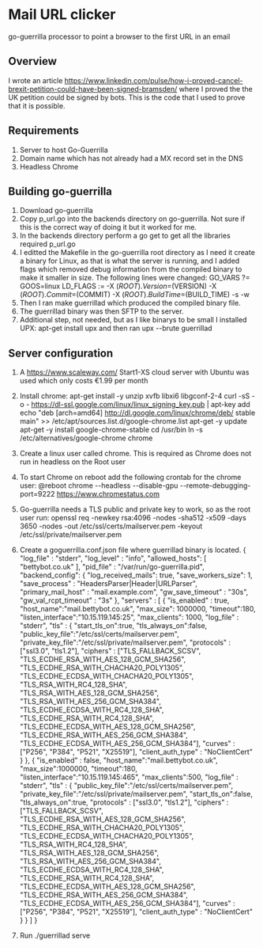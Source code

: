# Mail URL clicker
go-guerrilla processor to point a browser to the first URL in an email

## Overview
I wrote an article https://www.linkedin.com/pulse/how-i-proved-cancel-brexit-petition-could-have-been-signed-bramsden/ where I proved the the UK petition could be signed by bots. This is the code that I used to prove that it is possible.

## Requirements
1) Server to host Go-Guerrilla
2) Domain name which has not already had a MX record set in the DNS
3) Headless Chrome 

## Building go-guerrilla
1) Download go-guerrilla 
2) Copy p_url.go into the backends directory on go-guerrilla. Not sure if this is the correct way of doing it but it worked for me.
3) In the backends directory perform a go get to get all the libraries required p_url.go
4) I editted the Makefile in the go-guerrilla root directory as I need it create a binary for Linux, as that is what the server is running, and I added flags which removed debug information from the compiled binary to make it smaller in size. The following lines were changed:
   GO_VARS ?= GOOS=linux
   LD_FLAGS := -X $(ROOT).Version=$(VERSION) -X $(ROOT).Commit=$(COMMIT) -X $(ROOT).BuildTime=$(BUILD_TIME) -s -w
5) Then I ran make guerrillad which produced the compiled binary file.
6) The guerrillad binary was then SFTP to the server.
7) Additional step, not needed, but as I like binarys to be small I installed UPX: apt-get install upx  and then ran upx --brute guerrillad

## Server configuration
1) A https://www.scaleway.com/ Start1-XS cloud server with Ubuntu was used which only costs €1.99 per month
2) Install chrome: 
   apt-get install -y unzip xvfb libxi6 libgconf-2-4
   curl -sS -o - https://dl-ssl.google.com/linux/linux_signing_key.pub | apt-key add
   echo "deb [arch=amd64]  http://dl.google.com/linux/chrome/deb/ stable main" >> /etc/apt/sources.list.d/google-chrome.list
   apt-get -y update
   apt-get -y install google-chrome-stable
   cd /usr/bin
   ln -s /etc/alternatives/google-chrome chrome
3) Create a linux user called chrome. This is required as Chrome does not run in headless on the Root user
4) To start Chrome on reboot add the following crontab for the chrome user: @reboot chrome --headless --disable-gpu --remote-debugging-port=9222 https://www.chromestatus.com
5) Go-guerrilla needs a TLS public and private key to work, so as the root user run: 
openssl req -newkey rsa:4096 -nodes -sha512 -x509 -days 3650 -nodes -out /etc/ssl/certs/mailserver.pem -keyout /etc/ssl/private/mailserver.pem
6) Create a goguerrilla.conf.json file where guerrillad binary is located.
{
    "log_file" : "stderr",
    "log_level" : "info",
    "allowed_hosts": [
      "bettybot.co.uk"
    ],
    "pid_file" : "/var/run/go-guerrilla.pid",
    "backend_config": {
        "log_received_mails": true,
        "save_workers_size": 1,
        "save_process" : "HeadersParser|Header|URLParser",
        "primary_mail_host" : "mail.example.com",
        "gw_save_timeout" : "30s",
        "gw_val_rcpt_timeout" : "3s"
    },
    "servers" : [
        {
            "is_enabled" : true,
            "host_name":"mail.bettybot.co.uk",
            "max_size": 1000000,
            "timeout":180,
            "listen_interface":"10.15.119.145:25",
            "max_clients": 1000,
            "log_file" : "stderr",
            "tls" : {
                "start_tls_on":true,
                "tls_always_on":false,
                "public_key_file":"/etc/ssl/certs/mailserver.pem",
                "private_key_file":"/etc/ssl/private/mailserver.pem",
                "protocols" : ["ssl3.0", "tls1.2"],
                "ciphers" : ["TLS_FALLBACK_SCSV", "TLS_ECDHE_RSA_WITH_AES_128_GCM_SHA256", "TLS_ECDHE_RSA_WITH_CHACHA20_POLY1305", "TLS_ECDHE_ECDSA_WITH_CHACHA20_POLY1305", "TLS_RSA_WITH_RC4_128_SHA", "TLS_RSA_WITH_AES_128_GCM_SHA256", "TLS_RSA_WITH_AES_256_GCM_SHA384", "TLS_ECDHE_ECDSA_WITH_RC4_128_SHA", "TLS_ECDHE_RSA_WITH_RC4_128_SHA", "TLS_ECDHE_ECDSA_WITH_AES_128_GCM_SHA256", "TLS_ECDHE_RSA_WITH_AES_256_GCM_SHA384", "TLS_ECDHE_ECDSA_WITH_AES_256_GCM_SHA384"],
                "curves" : ["P256", "P384", "P521", "X25519"],
                "client_auth_type" : "NoClientCert"
            }
        },
        {
            "is_enabled" : false,
            "host_name":"mail.bettybot.co.uk",
            "max_size":1000000,
            "timeout":180,
            "listen_interface":"10.15.119.145:465",
            "max_clients":500,
            "log_file" : "stderr",
            "tls" : {
                "public_key_file":"/etc/ssl/certs/mailserver.pem",
                "private_key_file":"/etc/ssl/private/mailserver.pem",
                 "start_tls_on":false,
                 "tls_always_on":true,
                 "protocols" : ["ssl3.0", "tls1.2"],
                 "ciphers" : ["TLS_FALLBACK_SCSV", "TLS_ECDHE_RSA_WITH_AES_128_GCM_SHA256", "TLS_ECDHE_RSA_WITH_CHACHA20_POLY1305", "TLS_ECDHE_ECDSA_WITH_CHACHA20_POLY1305", "TLS_RSA_WITH_RC4_128_SHA", "TLS_RSA_WITH_AES_128_GCM_SHA256", "TLS_RSA_WITH_AES_256_GCM_SHA384", "TLS_ECDHE_ECDSA_WITH_RC4_128_SHA", "TLS_ECDHE_RSA_WITH_RC4_128_SHA", "TLS_ECDHE_ECDSA_WITH_AES_128_GCM_SHA256", "TLS_ECDHE_RSA_WITH_AES_256_GCM_SHA384", "TLS_ECDHE_ECDSA_WITH_AES_256_GCM_SHA384"],
                 "curves" : ["P256", "P384", "P521", "X25519"],
                 "client_auth_type" : "NoClientCert"
            }
        }
    ]
}

7) Run ./guerrillad serve
